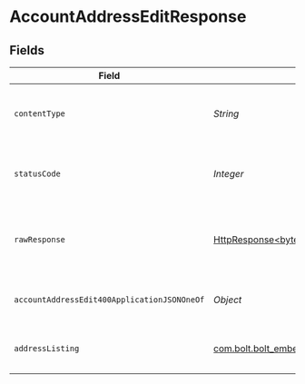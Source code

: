# AccountAddressEditResponse


## Fields

| Field                                                                                                                    | Type                                                                                                                     | Required                                                                                                                 | Description                                                                                                              |
| ------------------------------------------------------------------------------------------------------------------------ | ------------------------------------------------------------------------------------------------------------------------ | ------------------------------------------------------------------------------------------------------------------------ | ------------------------------------------------------------------------------------------------------------------------ |
| `contentType`                                                                                                            | *String*                                                                                                                 | :heavy_check_mark:                                                                                                       | HTTP response content type for this operation                                                                            |
| `statusCode`                                                                                                             | *Integer*                                                                                                                | :heavy_check_mark:                                                                                                       | HTTP response status code for this operation                                                                             |
| `rawResponse`                                                                                                            | [HttpResponse<byte[]>](https://docs.oracle.com/en/java/javase/11/docs/api/java.net.http/java/net/http/HttpResponse.html) | :heavy_minus_sign:                                                                                                       | Raw HTTP response; suitable for custom response parsing                                                                  |
| `accountAddressEdit400ApplicationJSONOneOf`                                                                              | *Object*                                                                                                                 | :heavy_minus_sign:                                                                                                       | The address is invalid and cannot be added                                                                               |
| `addressListing`                                                                                                         | [com.bolt.bolt_embed.models.shared.AddressListing](../../models/shared/AddressListing.md)                                | :heavy_minus_sign:                                                                                                       | The address was successfully edited                                                                                      |